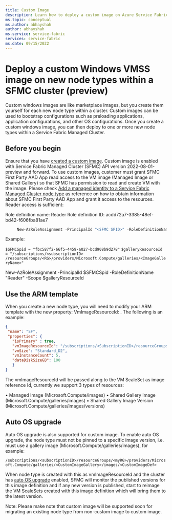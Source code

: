 ```yaml
---
title: Custom Image
description: Learn how to deploy a custom image on Azure Service Fabric clusters (SFMC).
ms.topic: conceptual
ms.author: abhayshah
author: abhayshah
ms.service: service-fabric
services: service-fabric
ms.date: 09/15/2022
---
```


# Deploy a custom Windows VMSS image on new node types within a SFMC cluster (preview)

Custom windows images are like marketplace images, but you create them yourself for each new node type within a cluster. Custom images can be used to bootstrap configurations such as preloading applications, application configurations, and other OS configurations.  Once you create a custom windows image, you can then deploy to one or more new node types within a Service Fabric Managed Cluster.  

## Before you begin
Ensure that you have [created a custom image](../virtual-machines/linux/tutorial-custom-images.md).
Custom image is enabled with Service Fabric Managed Cluster (SFMC) API version 2022-08-01-preview and forward. To use custom images, customer must grant SFMC First Party AAD App read access to the VM image (Managed Image or Shared Gallery) so that SFMC has permission to read and create VM with the image.  Please check [Add a managed identity to a Service Fabric Managed Cluster node type](how-to-managed-identity-managed-cluster-virtual-machine-scale-sets.md#prerequisites) as reference on how to obtain information about SFMC First Party AAD App and grant it access to the resources.  Reader access is sufficient:
 
Role definition name: Reader
Role definition ID:  acdd72a7-3385-48ef-bd42-f606fba81ae7 

```powershell 
     New-AzRoleAssignment -PrincipalId "<SFMC SPID>" -RoleDefinitionName "Reader" -Scope "/subscriptions/<subscriptionId>/resourceGroups/<resourceGroupName>/providers/Microsoft.Compute/galleries/<galleryName>"
```
    

Example:
 
`$SFMCSpid = "fbc587f2-66f5-4459-a027-bcd908b9d278"`
`$galleryResourceId = "/subscriptions/<subscriptionID> /resourceGroups/<RG>/providers/Microsoft.Compute/galleries/<ImageGalleryName>"`
 
New-AzRoleAssignment -PrincipalId $SFMCSpid -RoleDefinitionName "Reader" -Scope $galleryResourceId
 
## Use the ARM template
When you create a new node type, you will need to modify your ARM template with the new property: VmImageResourceId: <Image name>.  The following is an example:
 ```JSON 
 {
  "name": "SF",
  "properties": {
    "isPrimary" : true,
    "vmImageResourceId": "/subscriptions/<SubscriptionID>/resourceGroups/<myRG>/providers/Microsoft.Compute/images/<MyCustomImage>",
    "vmSize": "Standard_D2",
    "vmInstanceCount": 5,
    "dataDiskSizeGB": 100
    }
}
```

The vmImageResourceId will be passed along to the VM ScaleSet as image reference Id, currently we support 3 types of resources:
 
•	Managed Image (Microsoft.Compute/images)
•	Shared Gallery Image (Microsoft.Compute/galleries/images)
•	Shared Gallery Image Version (Microsoft.Compute/galleries/images/versions)

## Auto OS upgrade
 
Auto OS upgrade is also supported for custom image. To enable auto OS upgrade, the node type must not be pinned to a specific image version, i.e. must use a gallery image (Microsoft.Compute/galleries/images), for example:
 
`/subscriptions/<subscriptionID>/resourceGroups/<myRG>/providers/Microsoft.Compute/galleries/<CustomImageGallery>/images/<CustomImageDef>`
 
When node type is created with this as vmImageResourceId and the cluster has [auto OS upgrade](how-to-managed-cluster-upgrades.md) enabled, SFMC will monitor the published versions for this image definition and if any new version is published, start to reimage the VM ScaleSets created with this image definition which will bring them to the latest version.

Note:  Please make note that custom image will be supported soon for migrating an existing node type from non-custom image to custom image.
